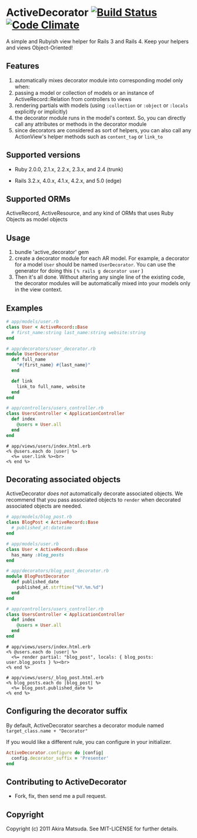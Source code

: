# ActiveDecorator [![Build Status](https://travis-ci.org/amatsuda/active_decorator.svg?branch=master)](https://travis-ci.org/amatsuda/active_decorator) [![Code Climate](https://codeclimate.com/github/amatsuda/active_decorator/badges/gpa.svg)](https://codeclimate.com/github/amatsuda/active_decorator)

A simple and Rubyish view helper for Rails 3 and Rails 4. Keep your helpers and views Object-Oriented!


## Features ##

1. automatically mixes decorator module into corresponding model only when:
  1. passing a model or collection of models or an instance of ActiveRecord::Relation from controllers to views
  2. rendering partials with models (using `:collection` or `:object` or `:locals` explicitly or implicitly)
2. the decorator module runs in the model's context. So, you can directly call any attributes or methods in the decorator module
3. since decorators are considered as sort of helpers, you can also call any ActionView's helper methods such as `content_tag` or `link_to`


## Supported versions ##

* Ruby 2.0.0, 2.1.x, 2.2.x, 2.3.x, and 2.4 (trunk)

* Rails 3.2.x, 4.0.x, 4.1.x, 4.2.x, and 5.0 (edge)


## Supported ORMs ##

ActiveRecord, ActiveResource, and any kind of ORMs that uses Ruby Objects as model objects


## Usage ##

1. bundle 'active_decorator' gem
2. create a decorator module for each AR model. For example, a decorator for a model `User` should be named `UserDecorator`.
You can use the generator for doing this ( `% rails g decorator user` )
3. Then it's all done. Without altering any single line of the existing code, the decorator modules will be automatically mixed into your models only in the view context.


## Examples ##

```ruby
# app/models/user.rb
class User < ActiveRecord::Base
  # first_name:string last_name:string website:string
end

# app/decorators/user_decorator.rb
module UserDecorator
  def full_name
    "#{first_name} #{last_name}"
  end

  def link
    link_to full_name, website
  end
end

# app/controllers/users_controller.rb
class UsersController < ApplicationController
  def index
    @users = User.all
  end
end
```
```erb
# app/views/users/index.html.erb
<% @users.each do |user| %>
  <%= user.link %><br>
<% end %>
```

## Decorating associated objects ##

ActiveDecorator *does not* automatically decorate associated objects. We recommend that you pass associated objects to `render` when decorated associated objects are needed.

```ruby
# app/models/blog_post.rb
class BlogPost < ActiveRecord::Base
  # published_at:datetime
end

# app/models/user.rb
class User < ActiveRecord::Base
  has_many :blog_posts
end

# app/decorators/blog_post_decorator.rb
module BlogPostDecorator
  def published_date
    published_at.strftime("%Y.%m.%d")
  end
end

# app/controllers/users_controller.rb
class UsersController < ApplicationController
  def index
    @users = User.all
  end
end
```

```erb
# app/views/users/index.html.erb
<% @users.each do |user| %>
  <%= render partial: "blog_post", locals: { blog_posts: user.blog_posts } %><br>
<% end %>

# app/views/users/_blog_post.html.erb
<% blog_posts.each do |blog_post| %>
  <%= blog_post.published_date %>
<% end %>
```

## Configuring the decorator suffix

By default, ActiveDecorator searches a decorator module named `target_class.name + "Decorator"`

If you would like a different rule, you can configure in your initializer.

```ruby
ActiveDecorator.configure do |config|
  config.decorator_suffix = 'Presenter'
end
```

## Contributing to ActiveDecorator ##

* Fork, fix, then send me a pull request.


## Copyright ##

Copyright (c) 2011 Akira Matsuda. See MIT-LICENSE for further details.
